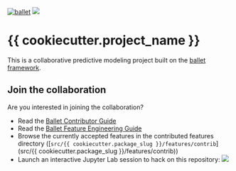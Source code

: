 [![ballet](https://img.shields.io/static/v1?label=built%20with&message=ballet&color=FCDD35)](https://github.com/HDI-Project/ballet)
<a href="https://mybinder.org/v2/gh/{{ cookiecutter.github_owner }}/{{ cookiecutter.project_slug }}/master?urlpath=lab" target="_blank" rel="nofollow"><img src="https://mybinder.org/badge_logo.svg" style="max-width:100%;"></a>

# {{ cookiecutter.project_name }}

This is a collaborative predictive modeling project built on the [ballet framework](https://github.com/HDI-Project/ballet).

## Join the collaboration

Are you interested in joining the collaboration?

- Read the [Ballet Contributor Guide](https://hdi-project.github.io/ballet/contributor_guide.html)
- Read the [Ballet Feature Engineering Guide](https://hdi-project.github.io/ballet/feature_engineering_guide.html)
- Browse the currently accepted features in the contributed features
    directory ([`src/{{ cookiecutter.package_slug }}/features/contrib`](src/{{ cookiecutter.package_slug }}/features/contrib))
- Launch an interactive Jupyter Lab session to hack on this repository:
    <a href="https://mybinder.org/v2/gh/{{ cookiecutter.github_owner }}/{{ cookiecutter.project_slug }}/master?urlpath=lab" target="_blank" rel="nofollow" ><img src="https://mybinder.org/badge_logo.svg" style="max-width:100%;"></a>
